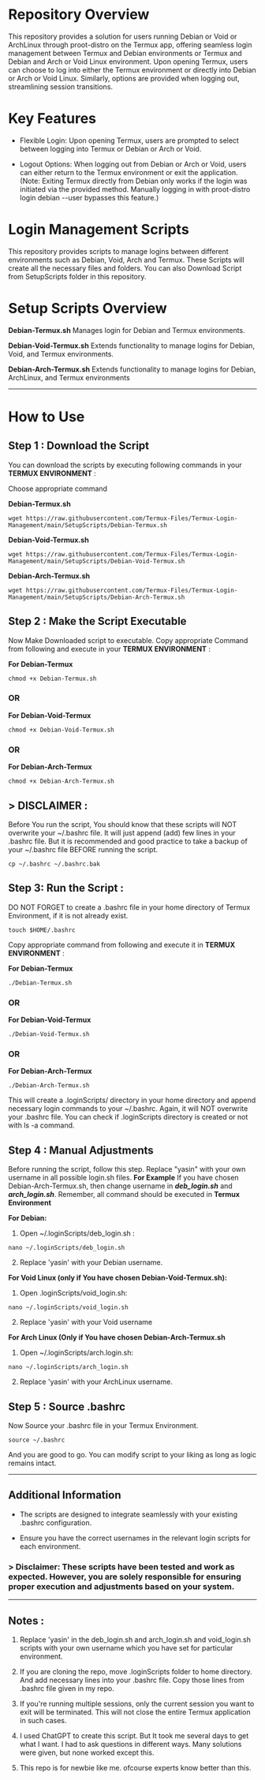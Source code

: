 # Repository Overview

This repository provides a solution for users running Debian or Void or ArchLinux through proot-distro on the Termux app, offering seamless login management between Termux and Debian environments or Termux and Debian and Arch or Void Linux environment. Upon opening Termux, users can choose to log into either the Termux environment or directly into Debian or Arch or Void Linux. Similarly, options are provided when logging out, streamlining session transitions.

# Key Features

- Flexible Login: Upon opening Termux, users are prompted to select between logging into Termux or Debian or Arch or Void. 

- Logout Options: When logging out from Debian or Arch or Void, users can either return to the Termux environment or exit the application. (Note: Exiting Termux directly from Debian only works if the login was initiated via the provided method. Manually logging in with proot-distro login debian --user <your-username> bypasses this feature.)

# Login Management Scripts

This repository provides scripts to manage logins between different environments such as Debian, Void, Arch and Termux. These Scripts will create all the necessary files and folders. You can also Download Script from SetupScripts folder in this repository.

# Setup Scripts Overview

**Debian-Termux.sh**
Manages login for Debian and Termux environments.

**Debian-Void-Termux.sh**
Extends functionality to manage logins for Debian, Void, and Termux environments. 

**Debian-Arch-Termux.sh**
Extends functionality to manage logins for Debian,
 ArchLinux, and Termux environments

---

# How to Use

## Step 1 : Download the Script

You can download the scripts by executing following commands in your **TERMUX ENVIRONMENT** :

Choose appropriate command

**Debian-Termux.sh**

```
wget https://raw.githubusercontent.com/Termux-Files/Termux-Login-Management/main/SetupScripts/Debian-Termux.sh
```

**Debian-Void-Termux.sh**

```
wget https://raw.githubusercontent.com/Termux-Files/Termux-Login-Management/main/SetupScripts/Debian-Void-Termux.sh
```

**Debian-Arch-Termux.sh**

```
wget https://raw.githubusercontent.com/Termux-Files/Termux-Login-Management/main/SetupScripts/Debian-Arch-Termux.sh
```

## Step 2 : Make the Script Executable

Now Make Downloaded script to executable. Copy appropriate Command from following and execute in your **TERMUX ENVIRONMENT** :

**For Debian-Termux**

```
chmod +x Debian-Termux.sh
```

### OR

**For Debian-Void-Termux**

```
chmod +x Debian-Void-Termux.sh
```

### OR

**For Debian-Arch-Termux**

```
chmod +x Debian-Arch-Termux.sh
```

## > DISCLAIMER :                    

Before You run the script, You should know that these scripts will NOT overwrite your ~/.bashrc file. It will just append (add) few lines in your .bashrc file. But it is recommended and good practice to take a backup of your ~/.bashrc file BEFORE running the script. 

```
cp ~/.bashrc ~/.bashrc.bak
```

## Step 3: Run the Script :

DO NOT FORGET to create a .bashrc file in your home directory of Termux Environment, if it is not already exist. 

```
touch $HOME/.bashrc
```

Copy appropriate command from following and execute it in **TERMUX ENVIRONMENT** :

**For Debian-Termux**

```
./Debian-Termux.sh
```

### OR

**For Debian-Void-Termux**

```
./Debian-Void-Termux.sh
```

### OR

**For Debian-Arch-Termux**

```
./Debian-Arch-Termux.sh
```

This will create a .loginScripts/ directory in your home directory and append necessary login commands to your ~/.bashrc. Again, it will NOT overwrite your .bashrc file. You can check if .loginScripts directory is created or not  with ls -a command.

## Step 4 : Manual Adjustments

Before running the script, follow this step. Replace "yasin" with your own username in all possible login.sh files.
**For Example**
If you have chosen Debian-Arch-Termux.sh, then change username in ***deb_login.sh*** and ***arch_login.sh***.
Remember, all command should be executed in **Termux Environment**

**For Debian:**
1. Open ~/.loginScripts/deb_login.sh :

```
nano ~/.loginScripts/deb_login.sh
```

2. Replace 'yasin' with your Debian username.
 
**For Void Linux (only if You have chosen Debian-Void-Termux.sh):**

1. Open .loginScripts/void_login.sh:

```
nano ~/.loginScripts/void_login.sh
```

2. Replace 'yasin' with your Void username

**For Arch Linux (Only if You have chosen Debian-Arch-Termux.sh**

1. Open ~/.loginScripts/arch.login.sh:

```
nano ~/.loginScripts/arch_login.sh
```

2. Replace 'yasin' with your ArchLinux username.

## Step 5 : Source .bashrc

Now Source your .bashrc file in your Termux Environment.

```
source ~/.bashrc
```
And you are good to go. You can modify script to your liking as long as logic remains intact. 

---

## Additional Information

- The scripts are designed to integrate seamlessly with your existing .bashrc configuration.

- Ensure you have the correct usernames in the relevant login scripts for each environment.


### > Disclaimer: These scripts have been tested and work as expected. However, you are solely responsible for ensuring proper execution and adjustments based on your system.

___

## Notes :

1. Replace 'yasin' in the deb_login.sh and arch_login.sh and void_login.sh scripts with your own username which you have set for particular environment.

2. If you are cloning the repo, move .loginScripts folder to home directory. And add necessary lines into your .bashrc file. Copy those lines from .bashrc file given in my repo.

3. If you're running multiple sessions, only the current session you want to exit will be terminated. This will not close the entire Termux application in such cases.

4. I used ChatGPT to create this script. But It took me several days to get what I want. I had to ask questions in different ways. Many solutions were given, but none worked except this.

5. This repo is for newbie like me. ofcourse experts know better than this.
